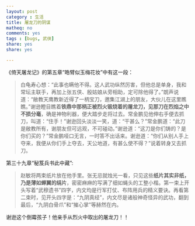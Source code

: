 ```yaml
---
layout: post 
category : 生活
title: 屠龙刀的阴谋
matheq: no
comments: yes
tags : [bugs, 武侠]
share: yes
share: yes

---
```


《倚天屠龙记》的第五章“皓臂似玉梅花妆”中有这一段：

> 白龟寿心想：“此事也瞒他不得。这人武功纵然厉害，但他总是单身，我和常坛主联手，再加上张五侠、殷姑娘从旁相助，定可除他得了。”朗声说道：“敝教天鹰教新近得了一柄宝刀，邀集江湖上的朋友，大伙儿在这里瞧瞧。”谢逊瞪目瞧着**铁鼎中那柄正被烈火锻烧着的屠龙刀，见那刀在烈焰之中不损分毫**，确是神物利器，便大踏步走将过去。常金鹏见他伸右手便去抓刀，叫道：“住手！”谢逊回头淡淡一笑，道：“干甚么？”常金鹏道：“此刀是敝教所有，谢朋友但可远观，不可碰动。”谢逊道：“这刀是你们铸的？是你们买的？”常金鹏哑口无言，一时答不出话来。谢逊道：“你们从别人手上夺来，我便从你们手上夺去，天公地道，有甚么使不得？”说着转身又去抓刀。

第三十九章“秘笈兵书此中藏”:

> 赵敏将两束纸片放在他手里。张无忌就烛光一看，只见这些**纸片其实非纸，乃是薄如蝉翼的绢片**，密密麻麻的写满了细如蝇头的工整小楷。第一束上开头写着“武穆遗书”四字，内文均是行军打仗、布阵用兵的精义要诀。再看第二束时，见开头四字是：“九阴真经”，内文尽是诸般神奇怪异的武功，翻到最后，“九阴白骨爪”和“摧心掌”等赫然在内。

谢逊这个倒霉孩子！他亲手从烈火中取出的屠龙刀！！

